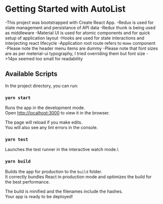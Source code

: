 # Getting Started with AutoList

-This project was bootstrapped with Create React App.
-Redux is used for state management and persistance of API data
-Redux thunk is being used as middleware
-Material UI is used for atomic components and for quick setup of application layout
-Hooks are used for state interactions and interjecting react lifecycle
-Application root route refers to `Home` component
-Please note the header menu items are dummy
-Please note that font sizes are as per meterial-ui typography, I tried overriding them but font size ->14px seemed too small for readability


## Available Scripts

In the project directory, you can run:

### `yarn start`

Runs the app in the development mode.\
Open [http://localhost:3000](http://localhost:3000) to view it in the browser.

The page will reload if you make edits.\
You will also see any lint errors in the console.

### `yarn test`

Launches the test runner in the interactive watch mode.\

### `yarn build`

Builds the app for production to the `build` folder.\
It correctly bundles React in production mode and optimizes the build for the best performance.

The build is minified and the filenames include the hashes.\
Your app is ready to be deployed!


